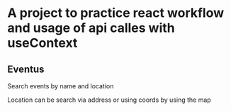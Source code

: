 # A project to practice react workflow and usage of api calles with useContext

## Eventus

Search events by name and location

Location can be search via address or using coords by using the map
